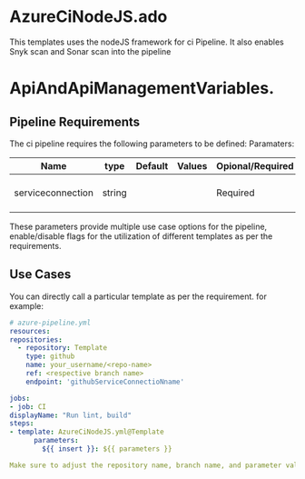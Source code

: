 # AzureCiNodeJS.ado
This templates uses the nodeJS framework for ci Pipeline. It also enables Snyk scan and Sonar scan into the pipeline

# ApiAndApiManagementVariables.

## Pipeline Requirements

The ci pipeline requires the following parameters to be defined:
Paramaters:


| Name  | type | Default | Values | Opional/Required | Comments |
| ------------- | ------------- | ------------- | ------------- | ------------- | ------------- |
| serviceconnection | string | | | Required | the service connection to be used |



These parameters provide multiple use case options for the pipeline, enable/disable flags for the utilization of different templates as per the requirements.


## Use Cases

You can directly call a particular template as per the requirement. for example: 

  ```yaml
  # azure-pipeline.yml
  resources:
  repositories:
    - repository: Template
      type: github
      name: your_username/<repo-name>
      ref: <respective branch name>
      endpoint: 'githubServiceConnectioNname'

jobs:
- job: CI
  displayName: "Run lint, build"
  steps:
  - template: AzureCiNodeJS.yml@Template
        parameters:
          ${{ insert }}: ${{ parameters }}
  
Make sure to adjust the repository name, branch name, and parameter values according to your project's requirements.

  ```
